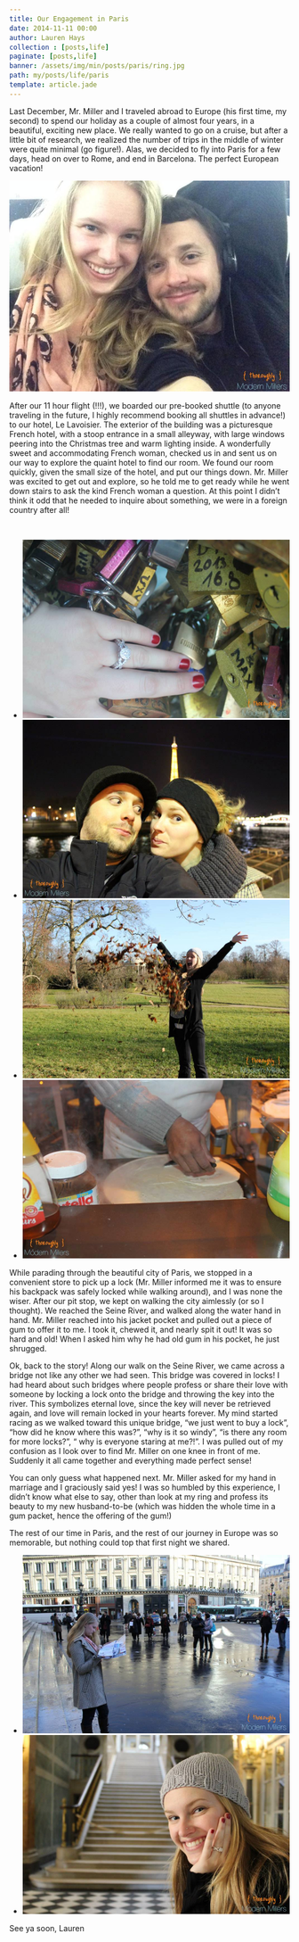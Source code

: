 ```yaml
---
title: Our Engagement in Paris
date: 2014-11-11 00:00
author: Lauren Hays
collection : [posts,life]
paginate: [posts,life]
banner: /assets/img/min/posts/paris/ring.jpg
path: my/posts/life/paris
template: article.jade
---
```



Last December, Mr. Miller and I traveled abroad to Europe (his first time, my second) to spend our holiday as a couple of almost four years, in a beautiful, exciting new place. We really wanted to go on a cruise, but after a little bit of research, we realized the number of trips in the middle of winter were quite minimal (go figure!). Alas, we decided to fly into Paris for a few days, head on over to Rome, and end in Barcelona. The perfect European vacation!

<img class="img-responsive pad20" src="/assets/img/min/posts/paris/plane.jpg"/>

After our 11 hour flight (!!!), we boarded our pre-booked shuttle (to anyone traveling in the future, I highly recommend booking all shuttles in advance!) to our hotel, Le Lavoisier. The exterior of the building was a picturesque French hotel, with a stoop entrance in a small alleyway, with large windows peering into the Christmas tree and warm lighting inside. A wonderfully sweet and accommodating French woman, checked us in and sent us on our way to explore the quaint hotel to find our room. We found our room quickly, given the small size of the hotel, and put our things down. Mr. Miller was excited to get out and explore, so he told me to get ready while he went down stairs to ask the kind French woman a question. At this point I didn’t think it odd that he needed to inquire about something, we were in a foreign country after all!

<br/>

<div>
  <ul class="image-list">
      <li class="col-sm-6 img-wrapper rotate-left lightbox" data-remote="/assets/img/min/posts/paris/ring.jpg" data-type="image" data-title="Our Padlock">
          <i class="fa fa-search-plus"></i> 
          <img class="img-responsive polaroid" src="/assets/img/min/posts/paris/padlock.jpg"/>
      </li>
      <li class="col-sm-6 img-wrapper rotate-right lightbox" data-remote="/assets/img/min/posts/paris/eiffel.jpg" data-type="image" data-title="The Staple Photo">
          <i class="fa fa-search-plus"></i> 
          <img class="img-responsive polaroid" src="/assets/img/min/posts/paris/eiffel.jpg"/>
      </li>
      <li class="col-sm-6 img-wrapper rotate-right lightbox" data-remote="/assets/img/min/posts/paris/leaves.jpg" data-type="image" data-title="They actually get seasons">
          <i class="fa fa-search-plus"></i> 
          <img class="img-responsive polaroid" src="/assets/img/min/posts/paris/leaves.jpg"/>
      </li>
      <li class="col-sm-6 img-wrapper rotate-left lightbox" data-remote="/assets/img/min/posts/paris/crepe.jpg" data-type="image" data-title="Mmm Crepes">
          <i class="fa fa-search-plus"></i> 
          <img class="img-responsive polaroid" src="/assets/img/min/posts/paris/crepe.jpg"/>
      </li>
  </ul>
</div>

While parading through the beautiful city of Paris, we stopped in a convenient store to pick up a lock (Mr. Miller informed me it was to ensure his backpack was safely locked while walking around), and I was none the wiser. After our pit stop, we kept on walking the city aimlessly (or so I thought). We reached the Seine River, and walked along the water hand in hand. Mr. Miller reached into his jacket pocket and pulled out a piece of gum to offer it to me. I took it, chewed it, and nearly spit it out! It was so hard and old! When I asked him why he had old gum in his pocket, he just shrugged. 

Ok, back to the story! Along our walk on the Seine River, we came across a bridge not like any other we had seen. This bridge was covered in locks! I had heard about such bridges where people profess or share their love with someone by locking a lock onto the bridge and throwing the key into the river. This symbolizes eternal love, since the key will never be retrieved again, and love will remain locked in your hearts forever. My mind started racing as we walked toward this unique bridge, “we just went to buy a lock”, “how did he know where this was?”, “why is it so windy”, “is there any room for more locks?”, “ why is everyone staring at me?!”. I was pulled out of my confusion as I look over to find Mr. Miller on one knee in front of me. Suddenly it all came together and everything made perfect sense! 

You can only guess what happened next. Mr. Miller asked for my hand in marriage and I graciously said yes! I was so humbled by this experience, I didn’t know what else to say, other than look at my ring and profess its beauty to my new husband-to-be (which was hidden the whole time in a gum packet, hence the offering of the gum!)

The rest of our time in Paris, and the rest of our journey in Europe was so memorable, but nothing could top that first night we shared. 


<div>
  <ul class="image-list">
      <li class="col-sm-6 img-wrapper rotate-left lightbox" data-remote="/assets/img/min/posts/paris/directions.jpg" data-type="image" data-title="Mapping it all out">
          <i class="fa fa-search-plus"></i> 
          <img class="img-responsive polaroid" src="/assets/img/min/posts/paris/directions.jpg"/>
      </li>
      <li class="col-sm-6 img-wrapper rotate-right lightbox" data-remote="/assets/img/min/posts/paris/staircase.jpg" data-type="image" data-title="Staircase to ...">
          <i class="fa fa-search-plus"></i> 
          <img class="img-responsive polaroid" src="/assets/img/min/posts/paris/staircase.jpg"/>
      </li>
  </ul>
</div>


See ya soon,
Lauren
